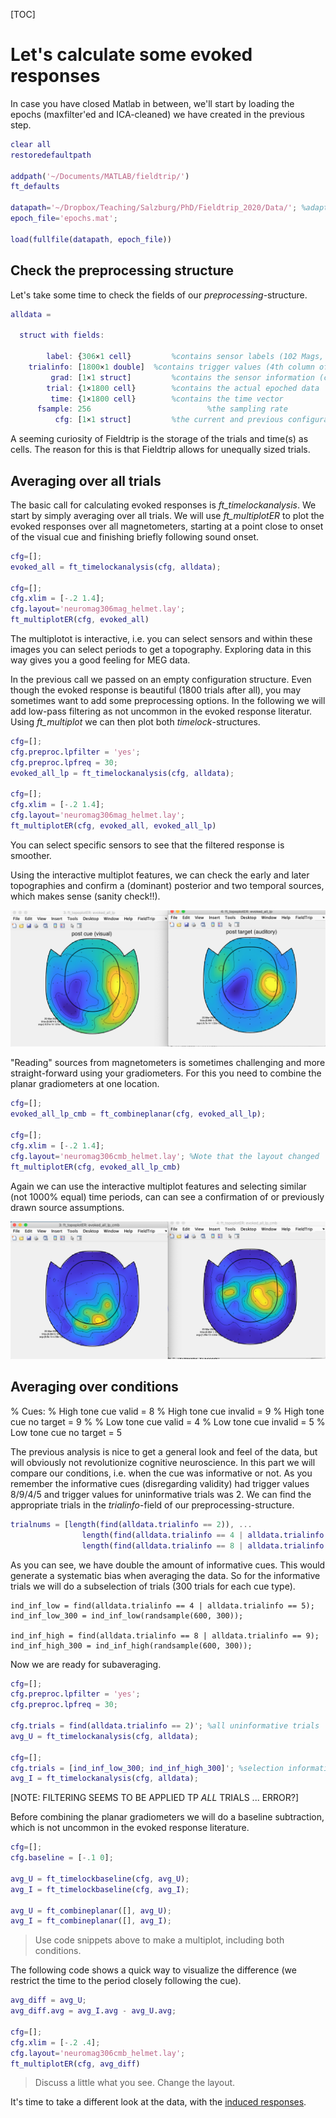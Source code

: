 [TOC]

# Let's calculate some evoked responses

In case you have closed Matlab in between, we'll start by loading the epochs (maxfilter'ed and ICA-cleaned) we have created in the previous step.

```matlab
clear all
restoredefaultpath

addpath('~/Documents/MATLAB/fieldtrip/')
ft_defaults

datapath='~/Dropbox/Teaching/Salzburg/PhD/Fieldtrip_2020/Data/'; %adapt on your computer
epoch_file='epochs.mat';

load(fullfile(datapath, epoch_file))
```

## Check the preprocessing structure

Let's take some time to check the fields of our *preprocessing*-structure.

```matlab
alldata = 

  struct with fields:

        label: {306×1 cell}			%contains sensor labels (102 Mags, 204 Grads)
    trialinfo: [1800×1 double]	%contains trigger values (4th column of the trl-matrix)
         grad: [1×1 struct]			%contains the sensor information (coil position etc.)
        trial: {1×1800 cell}		%contains the actual epoched data
         time: {1×1800 cell}		%contains the time vector
      fsample: 256							%the sampling rate
          cfg: [1×1 struct]			%the current and previous configuration structure(s)
```

A seeming curiosity of Fieldtrip is the storage of the trials and time(s) as cells. The reason for this is that Fieldtrip allows for unequally sized trials.



## Averaging over all trials

The basic call for calculating evoked responses is *ft_timelockanalysis*. We start by simply averaging over all trials. We will use *ft_multiplotER* to plot the evoked responses over all magnetometers, starting at a point close to onset of the visual cue and finishing briefly following sound onset.

```matlab
cfg=[];
evoked_all = ft_timelockanalysis(cfg, alldata);

cfg=[];
cfg.xlim = [-.2 1.4];
cfg.layout='neuromag306mag_helmet.lay';
ft_multiplotER(cfg, evoked_all)
```

The multiplotot is interactive, i.e. you can select sensors and within these images you can select periods to get a topography. Exploring data in this way gives you a good feeling for MEG data.

In the previous call we passed on an empty configuration structure. Even though the evoked response is beautiful (1800 trials after all), you may sometimes want to add some preprocessing options. In the following we will add low-pass filtering as not uncommon in the evoked response literatur. Using *ft_multiplot* we can then plot both *timelock*-structures.

```matlab
cfg=[];
cfg.preproc.lpfilter = 'yes';
cfg.preproc.lpfreq = 30;
evoked_all_lp = ft_timelockanalysis(cfg, alldata);

cfg=[];
cfg.xlim = [-.2 1.4];
cfg.layout='neuromag306mag_helmet.lay';
ft_multiplotER(cfg, evoked_all, evoked_all_lp)
```

You can select specific sensors to see that the filtered response is smoother.

Using the interactive multiplot features, we can check the early and later topographies and confirm a (dominant) posterior and two temporal sources, which makes sense (sanity check!!).

![Evoked All Topo](./images/evoked_all_topos.png)

"Reading" sources from magnetometers is sometimes challenging and more straight-forward using your gradiometers. For this you need to combine the planar gradiometers at one location. 

```matlab
cfg=[];
evoked_all_lp_cmb = ft_combineplanar(cfg, evoked_all_lp);

cfg=[];
cfg.xlim = [-.2 1.4];
cfg.layout='neuromag306cmb_helmet.lay'; %Note that the layout changed
ft_multiplotER(cfg, evoked_all_lp_cmb)
```

Again we can use the interactive multiplot features and selecting similar (not 1000% equal) time periods, can can see a confirmation of or previously drawn source assumptions.

![Evoked All Topo](./images/evoked_all_topos2.png)



## Averaging over conditions

  % Cues: 
    % High tone cue valid = 8
    % High tone cue invalid = 9
    % High tone cue no target = 9
    %
    % Low tone cue valid = 4
    % Low tone cue invalid = 5
    % Low tone cue no target = 5

The previous analysis is nice to get a general look and feel of the data, but will obviously not revolutionize cognitive neuroscience. In this part we will compare our conditions, i.e. when the cue was informative or not. As you remember the informative cues (disregarding validity) had trigger values 8/9/4/5 and trigger values for uninformative trials was 2. We can find the appropriate trials in the *trialinfo*-field of our preprocessing-structure.

```matlab
trialnums = [length(find(alldata.trialinfo == 2)), ...
                length(find(alldata.trialinfo == 4 | alldata.trialinfo == 5)), ...
                length(find(alldata.trialinfo == 8 | alldata.trialinfo == 9))]
```

As you can see, we have double the amount of informative cues. This would generate a systematic bias when averaging the data. So for the informative trials we will do a subselection of trials (300 trials for each cue type).

```
ind_inf_low = find(alldata.trialinfo == 4 | alldata.trialinfo == 5);
ind_inf_low_300 = ind_inf_low(randsample(600, 300));

ind_inf_high = find(alldata.trialinfo == 8 | alldata.trialinfo == 9);
ind_inf_high_300 = ind_inf_high(randsample(600, 300));
```

Now we are ready for subaveraging.

```matlab
cfg=[];
cfg.preproc.lpfilter = 'yes';
cfg.preproc.lpfreq = 30;

cfg.trials = find(alldata.trialinfo == 2)'; %all uninformative trials
avg_U = ft_timelockanalysis(cfg, alldata); 

cfg=[];
cfg.trials = [ind_inf_low_300; ind_inf_high_300]'; %selection informative
avg_I = ft_timelockanalysis(cfg, alldata);
```

[NOTE: FILTERING SEEMS TO BE APPLIED TP *ALL* TRIALS ... ERROR?]

Before combining the planar gradiometers we will do a baseline subtraction, which is not uncommon in the evoked response literature.

```matlab
cfg=[];
cfg.baseline = [-.1 0];

avg_U = ft_timelockbaseline(cfg, avg_U);
avg_I = ft_timelockbaseline(cfg, avg_I);

avg_U = ft_combineplanar([], avg_U);
avg_I = ft_combineplanar([], avg_I);
```

> Use code snippets above to make a multiplot, including both conditions.

The following code shows a quick way to visualize the difference (we restrict the time to the period closely following the cue).

```matlab
avg_diff = avg_U;
avg_diff.avg = avg_I.avg - avg_U.avg;

cfg=[];
cfg.xlim = [-.2 .4];
cfg.layout='neuromag306cmb_helmet.lay'; 
ft_multiplotER(cfg, avg_diff)
```

> Discuss a little what you see. Change the layout.

It's time to take a different look at the data, with the [induced responses](06_Induced_Response.md).
